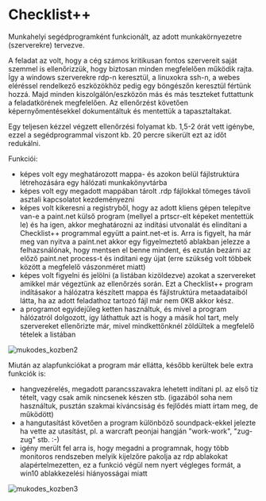 # Checklist++

Munkahelyi segédprogramként funkcionált, az adott munkakörnyezetre (szerverekre) tervezve.

A feladat az volt, hogy a cég számos kritikusan fontos szervereit saját szemmel is ellenőrizzük, hogy biztosan minden megfelelően működik rajta. Így a windows szerverekre rdp-n keresztül, a linuxokra ssh-n, a webes eléréssel rendelkező eszközökhöz pedig egy böngészőn keresztül fértünk hozzá. Majd minden kiszolgálón/eszközön más és más teszteket futtattunk a feladatkörének megfelelően.
Az ellenőrzést követően képernyőmentésekkel dokumentáltuk és mentettük a tapasztaltakat.

Egy teljesen kézzel végzett ellenőrzési folyamat kb. 1,5-2 órát vett igénybe, ezzel a segédprogrammal viszont kb. 20 percre sikerült ezt az időt redukálni.

Funkciói:
- képes volt egy meghatározott mappa- és azokon belül fájlstruktúra létrehozására egy hálózati munkakönyvtárba
- képes volt egy megadott mappában tárolt .rdp fájlokkal tömeges távoli asztali kapcsolatot kezdeményezni
- képes volt kikeresni a registryből, hogy az adott kliens gépen telepítve van-e a paint.net külső program (mellyel a prtscr-elt képeket mentettük le) és ha igen, akkor meghatározni az indítási utvonalát és elindítani a Checklist++ programmal együtt a paint.net-et is. Arra is figyelt, ha már meg van nyitva a paint.net akkor egy figyelmeztető ablakban jelezze a felhazsnálónak, hogy mentsen el benne mindent, és ezután bezárni az előző paint.net process-t és indítani egy újat (erre szükség volt többek között a megfelelő vászonméret miatt)
- képes volt figyelni és jelölni (a listában kizöldezve) azokat a szervereket amikkel már végeztünk az ellenőrzés során. Ezt a Checklist++ program indításakor a hálózatra készített mappa és fájlstruktúra metaadataiból látta, ha az adott feladathoz tartozó fájl már nem 0KB akkor kész.
- a programot egyidejűleg ketten használtuk, és mivel a program hálózatról dolgozott, így láthattuk azt is hogy a másik hol tart, mely szervereket ellenőrizte már, mivel mindkettőnknél zöldültek a megfelelő tételek a listában

![mukodes_kozben2](https://user-images.githubusercontent.com/17532282/194511522-eeab4f5d-ef6a-4d4a-8ca5-5db36ea5acb5.png)

Miután az alapfunkciókat a program már ellátta, később kerültek bele extra funkciók is:
- hangvezérelés, megadott parancsszavakra lehetett indítani pl. az első tíz tételt, vagy csak amik nincsenek készen stb. (igazából soha nem használtuk, pusztán szakmai kíváncsiság és fejlődés miatt írtam meg, de működött)
- a hangutasítást követően a program különböző soundpack-ekkel jelezte ha vette az utasítást, pl. a warcraft peonjai hangján "work-work", "zug-zug" stb. :-)
- igény merült fel arra is, hogy megadni a programnak, hogy több monitoros rendszeben melyik kijelzőre pakolja az rdp ablakokat alapértelmezetten, ez a funkció végül nem nyert végleges formát, a win10 ablakkezelési hiányosságai miatt

![mukodes_kozben3](https://user-images.githubusercontent.com/17532282/194525133-0a33df0a-9058-41dd-b599-12a5d5abe95e.png)
